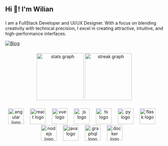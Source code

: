 <h2 align="left">Hi 👋! I'm Wilian</h2>

###

<p align="left">I am a FullStack Developer and UI/UX Designer. With a focus on blending creativity with technical precision, I excel in creating attractive, intuitive, and high-performance interfaces.</p>

[![Blog](https://img.shields.io/badge/LinkedIn-0077B5?style=for-the-badge&logo=linkedin&logoColor=white)](https://www.linkedin.com/in/wilian-dimitri/)


###

<div align="center">
  <img src="https://github-readme-stats.vercel.app/api?username=Eziliun&hide_title=false&hide_rank=false&show_icons=true&include_all_commits=true&count_private=true&disable_animations=false&theme=dracula&locale=en&hide_border=false" height="150" alt="stats graph"  />
  <img src="https://streak-stats.demolab.com?user=Eziliun&locale=en&mode=daily&theme=dracula&hide_border=false&border_radius=5" height="150" alt="streak graph"  />
<!--   <img src="https://github-readme-stats.vercel.app/api/top-langs?username=Eziliun&locale=en&hide_title=false&layout=compact&card_width=320&langs_count=5&theme=dracula&hide_border=false" height="150" alt="languages graph"  /> -->
</div>

###

<div align="center">
  <img src="https://skillicons.dev/icons?i=angular" height="50" alt="angular logo"  />
  <img width="12" />
  <img src="https://skillicons.dev/icons?i=react" height="50" alt="react logo"  />
  <img width="12" />
  <img src="https://skillicons.dev/icons?i=vue" height="50" alt="vue logo"  />
  <img width="12" />
  <img src="https://skillicons.dev/icons?i=js" height="50" alt="js logo"  />
  <img width="12" />
  <img src="https://skillicons.dev/icons?i=ts" height="50" alt="ts logo"  />
  <img width="12" />
  <img src="https://skillicons.dev/icons?i=py" height="50" alt="py logo"  />
  <img width="12" />
  <img src="https://skillicons.dev/icons?i=flask" height="50" alt="flask logo"  />
  <img width="12" />
  <img src="https://skillicons.dev/icons?i=nodejs" height="50" alt="nodejs logo"  />
  <img width="12" />
  <img src="https://skillicons.dev/icons?i=java" height="50" alt="java logo"  />
  <img width="12" />
  <img src="https://skillicons.dev/icons?i=graphql" height="50" alt="graphql logo"  />
  <img width="12" />
  <img src="https://skillicons.dev/icons?i=docker" height="50" alt="docker logo"  />
  <img width="12" />
</div>

###
